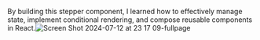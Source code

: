 By building this stepper component, I learned how to effectively manage state, implement conditional rendering, and compose reusable components in React.![Screen Shot 2024-07-12 at 23 17 09-fullpage](https://github.com/user-attachments/assets/4c476c2a-e6ae-4888-9e9c-81979b06c1f7)
